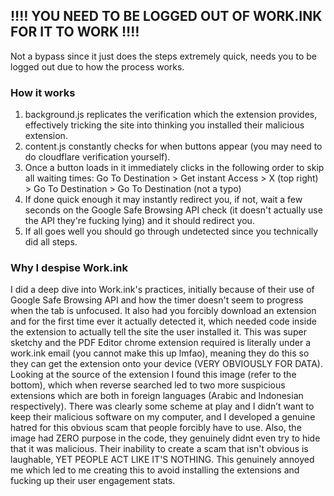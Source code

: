 ## ‼️‼️ YOU NEED TO BE LOGGED OUT OF WORK.INK FOR IT TO WORK ‼️‼️
Not a bypass since it just does the steps extremely quick, needs you to be logged out due to how the process works.
### How it works
1. background.js replicates the verification which the extension provides, effectively tricking the site into thinking you installed their malicious extension.
2. content.js constantly checks for when buttons appear (you may need to do cloudflare verification yourself).
3. Once a button loads in it immediately clicks in the following order to skip all waiting times: Go To Destination > Get instant Access > X (top right) > Go To Destination > Go To Destination (not a typo)
4. If done quick enough it may instantly redirect you, if not, wait a few seconds on the Google Safe Browsing API check (it doesn't actually use the API they're fucking lying) and it should redirect you.
5. If all goes well you should go through undetected since you technically did all steps.
### Why I despise Work.ink
I did a deep dive into Work.ink's practices, initially because of their use of Google Safe Browsing API and how the timer doesn't seem to progress when the tab is unfocused. It also had you forcibly download an extension and for the first time ever it actually detected it, which needed code inside the extension to actually tell the site the user installed it. This was super sketchy and the PDF Editor chrome extension required is literally under a work.ink email (you cannot make this up lmfao), meaning they do this so they can get the extension onto your device (VERY OBVIOUSLY FOR DATA). Looking at the source of the extension I found this image (refer to the bottom), which when reverse searched led to two more suspicious extensions which are both in foreign languages (Arabic and Indonesian respectively). There was clearly some scheme at play and I didn’t want to keep their malicious software on my computer, and I developed a genuine hatred for this obvious scam that people forcibly have to use. Also, the image had ZERO purpose in the code, they genuinely didnt even try to hide that it was malicious. Their inability to create a scam that isn't obvious is laughable, YET PEOPLE ACT LIKE IT'S NOTHING. This genuinely annoyed me which led to me creating this to avoid installing the extensions and fucking up their user engagement stats.
